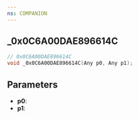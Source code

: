 ```yaml
---
ns: COMPANION
---
```

## _0x0C6A00DAE896614C

```c
// 0x0C6A00DAE896614C
void _0x0C6A00DAE896614C(Any p0, Any p1);
```

## Parameters
* **p0**:
* **p1**:
